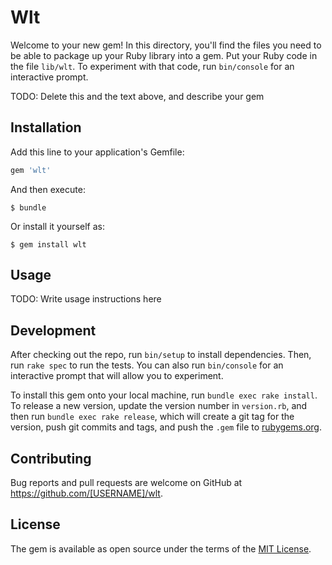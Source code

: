 # Wlt

Welcome to your new gem! In this directory, you'll find the files you need to be able to package up your Ruby library into a gem. Put your Ruby code in the file `lib/wlt`. To experiment with that code, run `bin/console` for an interactive prompt.

TODO: Delete this and the text above, and describe your gem

## Installation

Add this line to your application's Gemfile:

```ruby
gem 'wlt'
```

And then execute:

    $ bundle

Or install it yourself as:

    $ gem install wlt

## Usage

TODO: Write usage instructions here

## Development

After checking out the repo, run `bin/setup` to install dependencies. Then, run `rake spec` to run the tests. You can also run `bin/console` for an interactive prompt that will allow you to experiment.

To install this gem onto your local machine, run `bundle exec rake install`. To release a new version, update the version number in `version.rb`, and then run `bundle exec rake release`, which will create a git tag for the version, push git commits and tags, and push the `.gem` file to [rubygems.org](https://rubygems.org).

## Contributing

Bug reports and pull requests are welcome on GitHub at https://github.com/[USERNAME]/wlt.

## License

The gem is available as open source under the terms of the [MIT License](https://opensource.org/licenses/MIT).
